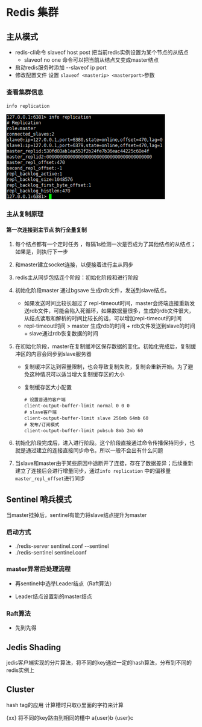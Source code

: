 # Redis 集群

## 主从模式

- redis-cli命令 slaveof host post 把当前redis实例设置为某个节点的从结点
  - slaveof no one 命令可以把当前从结点又变成master结点
- 启动redis服务时添加 --slaveof ip port
- 修改配置文件 设置 `slaveof <masterip> <masterport>`参数



### 查看集群信息

`info replication`

![1571066431469](Redis集群.assets/1571066431469.png)

### 主从复制原理

#### 第一次连接到主节点 执行全量复制

1. 每个结点都有一个定时任务 ，每隔1s检测一次是否成为了其他结点的从结点；如果是，则执行下一步

2. 和master建立socket连接，以便接着进行主从同步

3. redis主从同步包括连个阶段：初始化阶段和进行阶段

4. 初始化阶段master 通过bgsave 生成rdb文件，发送到slave结点。

   - 如果发送时间比较长超过了 repl-timeout时间，master会终端连接重新发送rdb文件，可能会陷入死循环，如果数据量很多，生成的rdb文件很大，从结点读取和解析的时间比较长的话，可以增加repl-timeout的时间
   - repl-timeout时间 > master 生成rdb的时间 + rdb文件发送到slave的时间 + slave通过rdb恢复数据的时间

5. 在初始化阶段，master在复制缓冲区保存数据的变化。初始化完成后，复制缓冲区的内容会同步到slave服务器

   - 复制缓冲区达到容量限制，也会导致复制失败，复制会重新开始。为了避免这种情况可以适当增大复制缓存区的大小

   - 复制缓存区大小配置

     ```
     # 设置普通的客户端
     client-output-buffer-limit normal 0 0 0
     # slave客户端
     client-output-buffer-limit slave 256mb 64mb 60
     # 发布/订阅模式
     client-output-buffer-limit pubsub 8mb 2mb 60
     ```

6. 初始化阶段完成后，进入进行阶段。这个阶段直接通过命令传播保持同步，也就是通过建立的连接直接同步命令。所以一般不会出有什么问题

7. 当slave和master由于某些原因中途断开了连接，存在了数据差异；后续重新建立了连接后会进行增量同步，通过`info replication` 中的偏移量`master_repl_offset`进行同步

## Sentinel 哨兵模式

当master挂掉后，sentinel有能力将slave结点提升为master

### 启动方式

- ./redis-server sentinel.conf --sentinel
- ./redis-sentinel sentinel.conf

### master异常后处理流程

- 再sentinel中选举Leader结点（Raft算法）

- Leader结点设置新的master结点


### Raft算法

- 先到先得

## Jedis Shading

jedis客户端实现的分片算法，将不同的key通过一定的hash算法，分布到不同的redis实例上

## Cluster

hash tag的应用 计算槽时只取{}里面的字符来计算

{xx} 将不同的key路由到相同的槽中 a{user}b {user}c